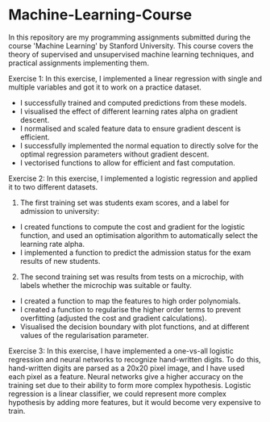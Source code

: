 # Machine-Learning-Course
In this repository are my programming assignments submitted during the course 'Machine Learning' by Stanford University. This course covers the theory of supervised and unsupervised machine learning techniques, and practical assignments implementing them.

Exercise 1:
  In this exercise, I implemented a linear regression with single and multiple variables and got it to work on a practice dataset.
- I successfully trained and computed predictions from these models. 
- I visualised the effect of different learning rates alpha on gradient descent.
- I normalised and scaled feature data to ensure gradient descent is efficient.
- I successfully implemented the normal equation to directly solve for the optimal regression parameters without gradient descent.
- I vectorised functions to allow for efficient and fast computation.
    
Exercise 2:
  In this exercise, I implemented a logistic regression and applied it to two different datasets.
1. The first training set was students exam scores, and a label for admission to university:
- I created functions to compute the cost and gradient for the logistic function, and used an optimisation algorithm to automatically
      select the learning rate alpha. 
- I implemented a function to predict the admission status for the exam results of new students.
2. The second training set was results from tests on a microchip, with labels whether the microchip was suitable or faulty.
- I created a function to map the features to high order polynomials. 
- I created a function to regularise the higher order terms to prevent overfitting (adjusted the cost and gradient calculations).
- Visualised the decision boundary with plot functions, and at different values of the regularisation parameter.

Exercise 3:
  In this exercise, I have implemented a one-vs-all logistic regression and neural networks to recognize hand-written digits. To do this, hand-written digits are parsed as a 20x20 pixel image, and I have used each pixel as a feature. Neural networks give a higher accuracy on the training set due to their ability to form more complex hypothesis. Logistic regression is a linear classifier, we could represent more complex hypothesis by adding more features, but it would become very expensive to train.
  
  
 
